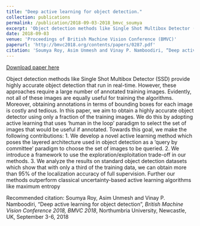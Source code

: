 ```yaml
---
title: "Deep active learning for object detection."
collection: publications
permalink: /publication/2018-09-03-2018_bmvc_soumya
excerpt: 'Object detection methods like Single Shot Multibox Detector (SSD) provide highly accurate object detection that run in real-time. However, these approaches require a large number of annotated training images. Evidently, not all of these images are equally useful for training the algorithms. Moreover, obtaining annotations in terms of bounding boxes for each image is costly and tedious. In this paper, we aim to obtain a highly accurate object detector using only a fraction of the training images. We do this by adopting active learning that uses ‘human in the loop’ paradigm to select the set of images that would be useful if annotated. Towards this goal, we make the following contributions: 1. We develop a novel active learning method which poses the layered architecture used in object detection as a ‘query by committee’ paradigm to choose the set of images to be queried. 2. We introduce a framework to use the exploration/exploitation trade-off in our methods. 3. We analyze the results on standard object detection datasets which show that with only a third of the training data, we can obtain more than 95% of the localization accuracy of full supervision. Further our methods outperform classical uncertainty-based active learning algorithms like maximum entropy'
date: 2018-09-03
venue: 'Proceedings of British Machine Vision Conference (BMVC)'
paperurl: 'http://bmvc2018.org/contents/papers/0287.pdf'
citation: 'Soumya Roy, Asim Unmesh and Vinay P. Namboodiri, “Deep active learning for object detection”, <i>British Machine Vision Conference 2018, BMVC 2018</i>, Northumbria University, Newcastle, UK, September 3-6, 2018'
---
```


<a href='http://bmvc2018.org/contents/papers/0287.pdf'>Download paper here</a>

Object detection methods like Single Shot Multibox Detector (SSD) provide highly accurate object detection that run in real-time. However, these approaches require a large number of annotated training images. Evidently, not all of these images are equally useful for training the algorithms. Moreover, obtaining annotations in terms of bounding boxes for each image is costly and tedious. In this paper, we aim to obtain a highly accurate object detector using only a fraction of the training images. We do this by adopting active learning that uses ‘human in the loop’ paradigm to select the set of images that would be useful if annotated. Towards this goal, we make the following contributions: 1. We develop a novel active learning method which poses the layered architecture used in object detection as a ‘query by committee’ paradigm to choose the set of images to be queried. 2. We introduce a framework to use the exploration/exploitation trade-off in our methods. 3. We analyze the results on standard object detection datasets which show that with only a third of the training data, we can obtain more than 95% of the localization accuracy of full supervision. Further our methods outperform classical uncertainty-based active learning algorithms like maximum entropy

Recommended citation: Soumya Roy, Asim Unmesh and Vinay P. Namboodiri, “Deep active learning for object detection”, <i>British Machine Vision Conference 2018, BMVC 2018</i>, Northumbria University, Newcastle, UK, September 3-6, 2018